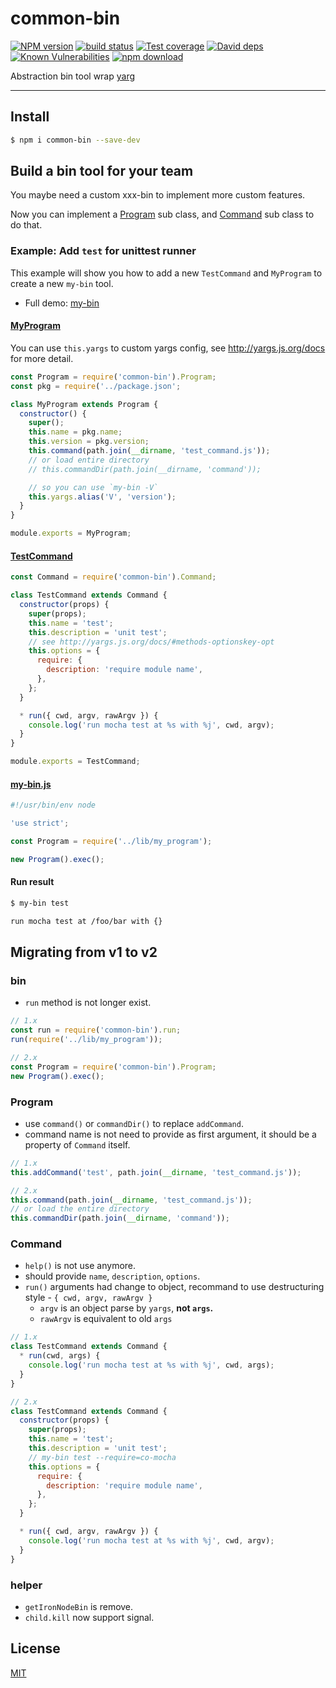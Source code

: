 # common-bin

[![NPM version][npm-image]][npm-url]
[![build status][travis-image]][travis-url]
[![Test coverage][codecov-image]][codecov-url]
[![David deps][david-image]][david-url]
[![Known Vulnerabilities][snyk-image]][snyk-url]
[![npm download][download-image]][download-url]

[npm-image]: https://img.shields.io/npm/v/common-bin.svg?style=flat-square
[npm-url]: https://npmjs.org/package/common-bin
[travis-image]: https://img.shields.io/travis/node-modules/common-bin.svg?style=flat-square
[travis-url]: https://travis-ci.org/node-modules/common-bin
[codecov-image]: https://codecov.io/gh/node-modules/common-bin/branch/master/graph/badge.svg
[codecov-url]: https://codecov.io/gh/node-modules/common-bin
[david-image]: https://img.shields.io/david/node-modules/common-bin.svg?style=flat-square
[david-url]: https://david-dm.org/node-modules/common-bin
[snyk-image]: https://snyk.io/test/npm/common-bin/badge.svg?style=flat-square
[snyk-url]: https://snyk.io/test/npm/common-bin
[download-image]: https://img.shields.io/npm/dm/common-bin.svg?style=flat-square
[download-url]: https://npmjs.org/package/common-bin

Abstraction bin tool wrap [yarg](http://yargs.js.org/)

---

## Install

```bash
$ npm i common-bin --save-dev
```

## Build a bin tool for your team

You maybe need a custom xxx-bin to implement more custom features.

Now you can implement a [Program](lib/program.js) sub class,
and [Command](lib/command.js) sub class to do that.

### Example: Add `test` for unittest runner

This example will show you how to add a new `TestCommand` and `MyProgram`
to create a new `my-bin` tool.

- Full demo: [my-bin](test/fixtures/my-bin)

#### [MyProgram](test/fixtures/my-bin/lib/my_program.js)

You can use `this.yargs` to custom yargs config, see http://yargs.js.org/docs for more detail.

```js
const Program = require('common-bin').Program;
const pkg = require('../package.json';

class MyProgram extends Program {
  constructor() {
    super();
    this.name = pkg.name;
    this.version = pkg.version;
    this.command(path.join(__dirname, 'test_command.js'));
    // or load entire directory
    // this.commandDir(path.join(__dirname, 'command'));

    // so you can use `my-bin -V`
    this.yargs.alias('V', 'version');
  }
}

module.exports = MyProgram;
```

#### [TestCommand](test/fixtures/my-bin/lib/test_command.js)

```js
const Command = require('common-bin').Command;

class TestCommand extends Command {
  constructor(props) {
    super(props);
    this.name = 'test';
    this.description = 'unit test';
    // see http://yargs.js.org/docs/#methods-optionskey-opt
    this.options = {
      require: {
        description: 'require module name',
      },
    };
  }

  * run({ cwd, argv, rawArgv }) {
    console.log('run mocha test at %s with %j', cwd, argv);
  }
}

module.exports = TestCommand;
```

#### [my-bin.js](test/fixtures/my-bin/bin/my-bin.js)

```js
#!/usr/bin/env node

'use strict';

const Program = require('../lib/my_program');

new Program().exec();
```

#### Run result

```bash
$ my-bin test

run mocha test at /foo/bar with {}
```

## Migrating from v1 to v2

### bin

- `run` method is not longer exist.

```js
// 1.x
const run = require('common-bin').run;
run(require('../lib/my_program'));

// 2.x
const Program = require('common-bin').Program;
new Program().exec();
```

### Program

- use `command()` or `commandDir()` to replace `addCommand`.
- command name is not need to provide as first argument, it should be a property of `Command` itself.

```js
// 1.x
this.addCommand('test', path.join(__dirname, 'test_command.js'));

// 2.x
this.command(path.join(__dirname, 'test_command.js'));
// or load the entire directory
this.commandDir(path.join(__dirname, 'command'));
```

### Command

- `help()` is not use anymore.
- should provide `name`, `description`, `options`.
- `run()` arguments had change to object, recommand to use destructuring style - `{ cwd, argv, rawArgv }`
  - `argv` is an object parse by `yargs`, **not `args`.**
  - `rawArgv` is equivalent to old `args`

```js
// 1.x
class TestCommand extends Command {
  * run(cwd, args) {
    console.log('run mocha test at %s with %j', cwd, args);
  }
}

// 2.x
class TestCommand extends Command {
  constructor(props) {
    super(props);
    this.name = 'test';
    this.description = 'unit test';
    // my-bin test --require=co-mocha
    this.options = {
      require: {
        description: 'require module name',
      },
    };
  }

  * run({ cwd, argv, rawArgv }) {
    console.log('run mocha test at %s with %j', cwd, argv);
  }
}
```

### helper

- `getIronNodeBin` is remove.
- `child.kill` now support signal.

## License

[MIT](LICENSE)
